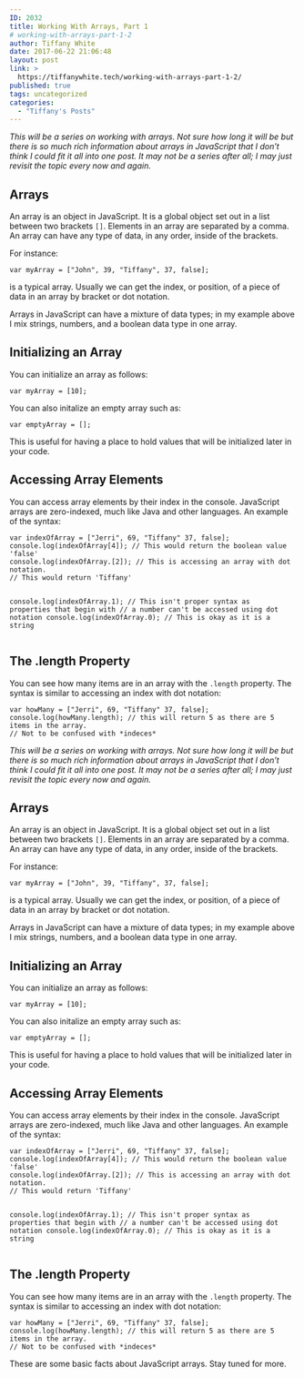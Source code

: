 ```yaml
---
ID: 2032
title: Working With Arrays, Part 1
# working-with-arrays-part-1-2
author: Tiffany White
date: 2017-06-22 21:06:48
layout: post
link: >
  https://tiffanywhite.tech/working-with-arrays-part-1-2/
published: true
tags: uncategorized
categories:
  - "Tiffany's Posts"
---
```



<em>This will be a series on working with arrays. Not sure how long it will be but there is so much rich information about arrays in JavaScript that I don’t think I could fit it all into one post. It may not be a series after all; I may just revisit the topic every now and again.</em>
<h2 id="&quot;arrays&quot;">Arrays</h2>
An array is an object in JavaScript. It is a global object set out in a list between two brackets <code class="&quot;highlighter-rouge&quot;">[]</code>. Elements in an array are separated by a comma. An array can have any type of data, in any order, inside of the brackets.

For instance:
<div class="&quot;highlighter-rouge&quot;">
<pre class="&quot;highlight&quot;"><code>var myArray = ["John", 39, "Tiffany", 37, false];
</code></pre>
</div>
is a typical array. Usually we can get the index, or position, of a piece of data in an array by bracket or dot notation.

Arrays in JavaScript can have a mixture of data types; in my example above I mix strings, numbers, and a boolean data type in one array.
<h2 id="&quot;initializing-an-array&quot;">Initializing an Array</h2>
You can initialize an array as follows:
<div class="&quot;highlighter-rouge&quot;">
<pre class="&quot;highlight&quot;"><code>var myArray = [10];
</code></pre>
</div>
You can also initalize an empty array such as:
<div class="&quot;highlighter-rouge&quot;">
<pre class="&quot;highlight&quot;"><code>var emptyArray = [];
</code></pre>
</div>
This is useful for having a place to hold values that will be initialized later in your code.
<h2 id="&quot;accessing-array-elements&quot;">Accessing Array Elements</h2>
You can access array elements by their index in the console. JavaScript arrays are zero-indexed, much like Java and other languages. An example of the syntax:
<div class="&quot;highlighter-rouge&quot;">
<pre class="&quot;highlight&quot;"><code>var indexOfArray = ["Jerri", 69, "Tiffany" 37, false];
console.log(indexOfArray[4]); // This would return the boolean value 'false'
console.log(indexOfArray.[2]); // This is accessing an array with dot notation.
// This would return 'Tiffany'

console.log(indexOfArray.1); // This isn't proper syntax as properties that begin with
// a number can't be accessed using dot notation
console.log(indexOfArray.0); // This is okay as it is a string
</code></pre>
</div>
<h2 id="&quot;the-length-property&quot;">The .length Property</h2>
You can see how many items are in an array with the <code class="&quot;highlighter-rouge&quot;">.length</code> property. The syntax is similar to accessing an index with dot notation:
<div class="&quot;highlighter-rouge&quot;">
<pre class="&quot;highlight&quot;"><code>var howMany = ["Jerri", 69, "Tiffany" 37, false];
console.log(howMany.length); // this will return 5 as there are 5 items in the array.
// Not to be confused with *indeces*
</code></pre>
</div>



<em>This will be a series on working with arrays. Not sure how long it will be but there is so much rich information about arrays in JavaScript that I don’t think I could fit it all into one post. It may not be a series after all; I may just revisit the topic every now and again.</em>
<h2 id="&quot;arrays&quot;">Arrays</h2>
An array is an object in JavaScript. It is a global object set out in a list between two brackets <code class="&quot;highlighter-rouge&quot;">[]</code>. Elements in an array are separated by a comma. An array can have any type of data, in any order, inside of the brackets.

For instance:
<div class="&quot;highlighter-rouge&quot;">
<pre class="&quot;highlight&quot;"><code>var myArray = ["John", 39, "Tiffany", 37, false];
</code></pre>
</div>
is a typical array. Usually we can get the index, or position, of a piece of data in an array by bracket or dot notation.

Arrays in JavaScript can have a mixture of data types; in my example above I mix strings, numbers, and a boolean data type in one array.
<h2 id="&quot;initializing-an-array&quot;">Initializing an Array</h2>
You can initialize an array as follows:
<div class="&quot;highlighter-rouge&quot;">
<pre class="&quot;highlight&quot;"><code>var myArray = [10];
</code></pre>
</div>
You can also initalize an empty array such as:
<div class="&quot;highlighter-rouge&quot;">
<pre class="&quot;highlight&quot;"><code>var emptyArray = [];
</code></pre>
</div>
This is useful for having a place to hold values that will be initialized later in your code.
<h2 id="&quot;accessing-array-elements&quot;">Accessing Array Elements</h2>
You can access array elements by their index in the console. JavaScript arrays are zero-indexed, much like Java and other languages. An example of the syntax:
<div class="&quot;highlighter-rouge&quot;">
<pre class="&quot;highlight&quot;"><code>var indexOfArray = ["Jerri", 69, "Tiffany" 37, false];
console.log(indexOfArray[4]); // This would return the boolean value 'false'
console.log(indexOfArray.[2]); // This is accessing an array with dot notation.
// This would return 'Tiffany'

console.log(indexOfArray.1); // This isn't proper syntax as properties that begin with
// a number can't be accessed using dot notation
console.log(indexOfArray.0); // This is okay as it is a string
</code></pre>
</div>
<h2 id="&quot;the-length-property&quot;">The .length Property</h2>
You can see how many items are in an array with the <code class="&quot;highlighter-rouge&quot;">.length</code> property. The syntax is similar to accessing an index with dot notation:
<div class="&quot;highlighter-rouge&quot;">
<pre class="&quot;highlight&quot;"><code>var howMany = ["Jerri", 69, "Tiffany" 37, false];
console.log(howMany.length); // this will return 5 as there are 5 items in the array.
// Not to be confused with *indeces*
</code></pre>
</div>




These are some basic facts about JavaScript arrays. Stay tuned for more.